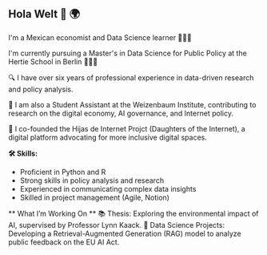 ## Hola Welt 👋 🌍

I'm a Mexican economist and Data Science learner 👩🏽‍💻 

I'm currently pursuing a Master's in Data Science for Public Policy at the Hertie School in Berlin 👩🏽‍🎓 

🔍 I have over six years of professional experience in data-driven research and policy analysis. 

🔬 I am also a Student Assistant at the Weizenbaum Institute, contributing to research on the digital economy, AI governance, and Internet policy.

🌱 I co-founded the Hijas de Internet Projct (Daughters of the Internet), a digital platform advocating for more inclusive digital spaces. 

**🛠️ Skills:**
- Proficient in Python and R 
- Strong skills in policy analysis and research 
- Experienced in communicating complex data insights 
- Skilled in project management (Agile, Notion) 

** What I’m Working On **
📚 Thesis: Exploring the environmental impact of AI, supervised by Professor Lynn Kaack.
🤖 Data Science Projects: Developing a Retrieval-Augmented Generation (RAG) model to analyze public feedback on the EU AI Act.
